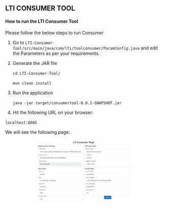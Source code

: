 ##  LTI CONSUMER TOOL

#### How to run the LTI Consumer Tool

Please follow the below steps to run Consumer

1. Go to `
         LTI-Consumer-Tool/src/main/java/com/lti/toolconsumer/ParamConfig.java
       ` and edit the Parameters as per your requirements. 
       
2. Generate the JAR file 

    ``
    cd LTI-Consumer-Tool/
    ``
    
    ``mvn clean install``
    
3. Run the application 

    ``java -jar target/consumertool-0.0.1-SNAPSHOT.jar``
    
4. Hit the following URL on your browser:

``localhost:8085``

We will see the following page:

![alt text](LTI_ConsumerTool.png)

